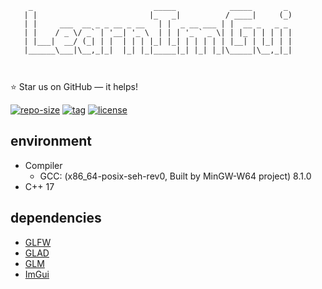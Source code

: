 ```
    _                           _____            _____       _ 
   | |                         |_   _|          / ____|     (_)
   | |     ___  __ _ _ __ _ __   | |  _ __ ___ | |  __ _   _ _ 
   | |    / _ \/ _` | '__| '_ \  | | | '_ ` _ \| | |_ | | | | |
   | |___|  __/ (_| | |  | | | |_| |_| | | | | | |__| | |_| | |
   |______\___|\__,_|_|  |_| |_|_____|_| |_| |_|\_____|\__,_|_|
        
                                                        
```

⭐ Star us on GitHub — it helps!

[![repo-size](https://img.shields.io/github/languages/code-size/imacwink/LearnImGui?style=flat)](https://github.com/imacwink/LearnImGui/archive/main.zip) [![tag](https://img.shields.io/github/v/tag/imacwink/LearnImGui)](https://github.com/imacwink/LearnImGui/tags) [![license](https://img.shields.io/github/license/imacwink/LearnImGui)](LICENSE) 

## environment 

- Compiler
  - GCC: (x86_64-posix-seh-rev0, Built by MinGW-W64 project) 8.1.0
- C++ 17

## dependencies 
- [GLFW](https://www.glfw.org/download.html)
- [GLAD](https://glad.dav1d.de/)
- [GLM](https://sourceforge.net/projects/ogl-math/)
- [ImGui](https://github.com/ocornut/imgui)
